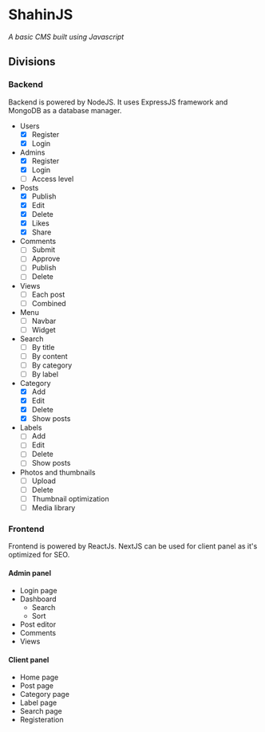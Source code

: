 # ShahinJS

_A basic CMS built using Javascript_

## Divisions

### Backend

Backend is powered by NodeJS. It uses ExpressJS framework and MongoDB as a database manager.

- Users
  - [x] Register
  - [x] Login
- Admins
  - [x] Register
  - [x] Login
  - [ ] Access level
- Posts
  - [x] Publish
  - [x] Edit
  - [x] Delete
  - [x] Likes
  - [x] Share
- Comments
  - [ ] Submit
  - [ ] Approve
  - [ ] Publish
  - [ ] Delete
- Views
  - [ ] Each post
  - [ ] Combined
- Menu
  - [ ] Navbar
  - [ ] Widget
- Search
  - [ ] By title
  - [ ] By content
  - [ ] By category
  - [ ] By label
- Category
  - [x] Add
  - [x] Edit
  - [x] Delete
  - [x] Show posts
- Labels
  - [ ] Add
  - [ ] Edit
  - [ ] Delete
  - [ ] Show posts
- Photos and thumbnails
  - [ ] Upload
  - [ ] Delete
  - [ ] Thumbnail optimization
  - [ ] Media library

### Frontend

Frontend is powered by ReactJs. NextJS can be used for client panel as it's optimized for SEO.

#### Admin panel

- Login page
- Dashboard
  - Search
  - Sort
- Post editor
- Comments
- Views

#### Client panel

- Home page
- Post page
- Category page
- Label page
- Search page
- Registeration
